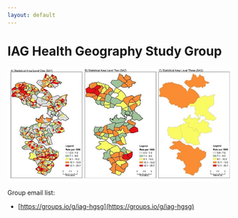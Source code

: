 ```yaml
---
layout: default
---
```


# IAG Health Geography Study Group

![Map-showing-MAUP](images/SA1_SA2_SA3_PCVD_for_media.jpg)

Group email list:

- [https://groups.io/g/iag-hgsg](https://groups.io/g/iag-hgsg)
